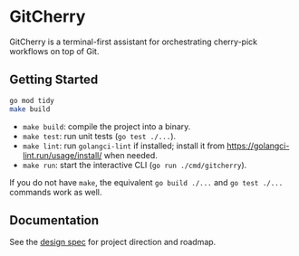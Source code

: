 # GitCherry

GitCherry is a terminal-first assistant for orchestrating cherry-pick workflows on top of Git.

## Getting Started

```bash
go mod tidy
make build
```

- `make build`: compile the project into a binary.
- `make test`: run unit tests (`go test ./...`).
- `make lint`: run `golangci-lint` if installed; install it from https://golangci-lint.run/usage/install/ when needed.
- `make run`: start the interactive CLI (`go run ./cmd/gitcherry`).

If you do not have `make`, the equivalent `go build ./...` and `go test ./...` commands work as well.

## Documentation

See the [design spec](docs/design_spec.md) for project direction and roadmap.
